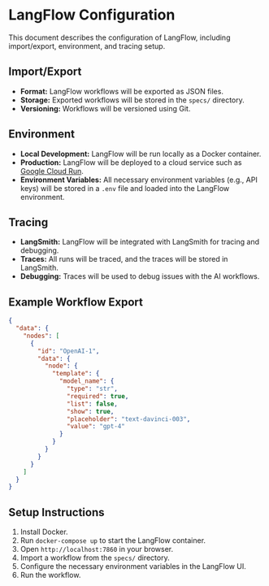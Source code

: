 # LangFlow Configuration

This document describes the configuration of LangFlow, including import/export, environment, and tracing setup.

## Import/Export
- **Format:** LangFlow workflows will be exported as JSON files.
- **Storage:** Exported workflows will be stored in the `specs/` directory.
- **Versioning:** Workflows will be versioned using Git.

## Environment
- **Local Development:** LangFlow will be run locally as a Docker container.
- **Production:** LangFlow will be deployed to a cloud service such as [Google Cloud Run](https://cloud.google.com/run).
- **Environment Variables:** All necessary environment variables (e.g., API keys) will be stored in a `.env` file and loaded into the LangFlow environment.

## Tracing
- **LangSmith:** LangFlow will be integrated with LangSmith for tracing and debugging.
- **Traces:** All runs will be traced, and the traces will be stored in LangSmith.
- **Debugging:** Traces will be used to debug issues with the AI workflows.

## Example Workflow Export
```json
{
  "data": {
    "nodes": [
      {
        "id": "OpenAI-1",
        "data": {
          "node": {
            "template": {
              "model_name": {
                "type": "str",
                "required": true,
                "list": false,
                "show": true,
                "placeholder": "text-davinci-003",
                "value": "gpt-4"
              }
            }
          }
        }
      }
    ]
  }
}
```

## Setup Instructions
1.  Install Docker.
2.  Run `docker-compose up` to start the LangFlow container.
3.  Open `http://localhost:7860` in your browser.
4.  Import a workflow from the `specs/` directory.
5.  Configure the necessary environment variables in the LangFlow UI.
6.  Run the workflow.
